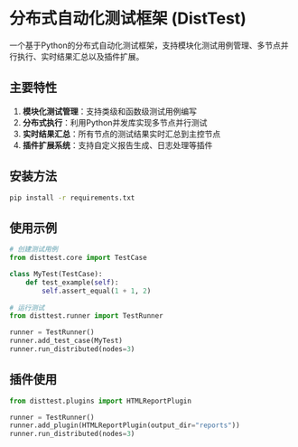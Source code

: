 # 分布式自动化测试框架 (DistTest)

一个基于Python的分布式自动化测试框架，支持模块化测试用例管理、多节点并行执行、实时结果汇总以及插件扩展。

## 主要特性

1. **模块化测试管理**：支持类级和函数级测试用例编写
2. **分布式执行**：利用Python并发库实现多节点并行测试
3. **实时结果汇总**：所有节点的测试结果实时汇总到主控节点
4. **插件扩展系统**：支持自定义报告生成、日志处理等插件

## 安装方法

```bash
pip install -r requirements.txt
```

## 使用示例

```python
# 创建测试用例
from disttest.core import TestCase

class MyTest(TestCase):
    def test_example(self):
        self.assert_equal(1 + 1, 2)
        
# 运行测试
from disttest.runner import TestRunner

runner = TestRunner()
runner.add_test_case(MyTest)
runner.run_distributed(nodes=3)
```

## 插件使用

```python
from disttest.plugins import HTMLReportPlugin

runner = TestRunner()
runner.add_plugin(HTMLReportPlugin(output_dir="reports"))
runner.run_distributed(nodes=3)
``` 